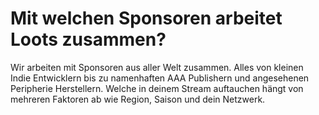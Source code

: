 # Mit welchen Sponsoren arbeitet Loots zusammen?

Wir arbeiten mit Sponsoren aus aller Welt zusammen. Alles von kleinen Indie Entwicklern bis zu namenhaften AAA Publishern
und angesehenen Peripherie Herstellern.
Welche in deinem Stream auftauchen hängt von mehreren Faktoren ab wie Region, Saison und dein Netzwerk.
